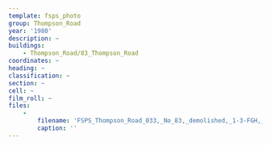 ```yaml
---
template: fsps_photo
group: Thompson_Road
year: '1980'
description: ~
buildings:
    - Thompson_Road/83_Thompson_Road
coordinates: ~
heading: ~
classification: ~
section: ~
cell: ~
film_roll: ~
files:
    -
        filename: 'FSPS_Thompson_Road_033,_No_83,_demolished,_1-3-FGH,_1980.png'
        caption: ''
---
```

